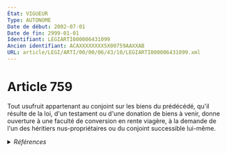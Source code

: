 ```yaml
---
État: VIGUEUR
Type: AUTONOME
Date de début: 2002-07-01
Date de fin: 2999-01-01
Identifiant: LEGIARTI000006431099
Ancien identifiant: ACAXXXXXXXX5X00759AAXXAB
URL: article/LEGI/ARTI/00/00/06/43/10/LEGIARTI000006431099.xml
---
```


<h1>Article 759</h1>

Tout usufruit appartenant au conjoint sur les biens du prédécédé, qu'il résulte
de la loi, d'un testament ou d'une donation de biens à venir, donne ouverture à
une faculté de conversion en rente viagère, à la demande de l'un des héritiers
nus-propriétaires ou du conjoint successible lui-même.


<details>
  <summary><em>Références</em></summary>

  <h2>Articles faisant référence à l'article</h2>
  
  <ul>
    <li>
      <a href="https://legal.tricoteuses.fr//redirection/LEGIARTI000006284665?vers=git&vers=legifrance">LOI no 2001-1135 du 3 décembre 2001 relative aux droits du conjoint survivant et des enfants adultérins et modernisant diverses dispositions de droit successoral - article 1 ENTIEREMENT_MODIF</a> MODIFICATION cible
    </li>
    <li>
      <a href="https://legal.tricoteuses.fr//redirection/LEGIARTI000006284666?vers=git&vers=legifrance">LOI no 2001-1135 du 3 décembre 2001 relative aux droits du conjoint survivant et des enfants adultérins et modernisant diverses dispositions de droit successoral - article 2 ENTIEREMENT_MODIF</a> MODIFICATION cible
    </li>
  </ul>
  
  <h2>Références faites par l'article</h2>
  
  <ul>
    <li>
      CODIFICATION source Loi 1803-04-19
    </li>
    <li>
      1972-01-03 CITATION cible <a href="https://legal.tricoteuses.fr//redirection/LEGIARTI000006283644?vers=git&vers=legifrance">Loi n° 72-3 du 3 janvier 1972 sur la filiation - article 19 AUTONOME VIGUEUR, en vigueur depuis le 1972-08-01</a>
    </li>
    <li>
      2001-12-03 MODIFICATION source <a href="https://legal.tricoteuses.fr//redirection/LEGIARTI000006284665?vers=git&vers=legifrance">LOI no 2001-1135 du 3 décembre 2001 relative aux droits du conjoint survivant et des enfants adultérins et modernisant diverses dispositions de droit successoral - article 1 ENTIEREMENT_MODIF</a>
    </li>
    <li>
      2001-12-03 MODIFICATION source <a href="https://legal.tricoteuses.fr//redirection/LEGIARTI000006284666?vers=git&vers=legifrance">LOI no 2001-1135 du 3 décembre 2001 relative aux droits du conjoint survivant et des enfants adultérins et modernisant diverses dispositions de droit successoral - article 2 ENTIEREMENT_MODIF</a>
    </li>
    <li>
      2999-01-01 CITATION cible <a href="https://legal.tricoteuses.fr//redirection/LEGIARTI000006431106?vers=git&vers=legifrance">Code civil - article 761 AUTONOME MODIFIE, en vigueur du 1972-08-01 au 2002-07-01</a>
    </li>
    <li>
      2999-01-01 CITATION cible <a href="https://legal.tricoteuses.fr//redirection/LEGIARTI000006431108?vers=git&vers=legifrance">Code civil - article 762 AUTONOME MODIFIE, en vigueur du 1972-08-01 au 2002-07-01</a>
    </li>
    <li>
      2999-01-01 CITATION cible <a href="https://legal.tricoteuses.fr//redirection/LEGIARTI000006435500?vers=git&vers=legifrance">Code civil - article 908 AUTONOME ABROGE, en vigueur du 1972-08-01 au 2001-12-04</a>
    </li>
    <li>
      2999-01-01 CITATION cible <a href="https://legal.tricoteuses.fr//redirection/LEGIARTI000006435583?vers=git&vers=legifrance">Code civil - article 915-2 AUTONOME ABROGE, en vigueur du 1972-08-01 au 2001-12-04</a>
    </li>
    <li>
      2999-01-01 CITATION cible <a href="https://legal.tricoteuses.fr//redirection/LEGIARTI000024039949?vers=git&vers=legifrance">Code monétaire et financier - article L112-2 AUTONOME VIGUEUR, en vigueur depuis le 2011-05-19</a>
    </li>
  </ul>
</details>
